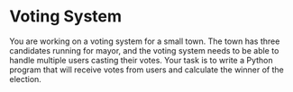 # Voting System

You are working on a voting system for a small town. The town has three candidates running for mayor, and the voting system needs to be able to handle multiple users casting their votes. Your task is to write a Python program that will receive votes from users and calculate the winner of the election.
